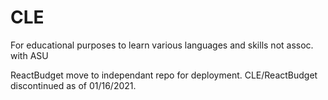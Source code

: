 # CLE
For educational purposes to learn various languages and skills not assoc. with ASU

ReactBudget move to independant repo for deployment.  CLE/ReactBudget discontinued as of 01/16/2021.
